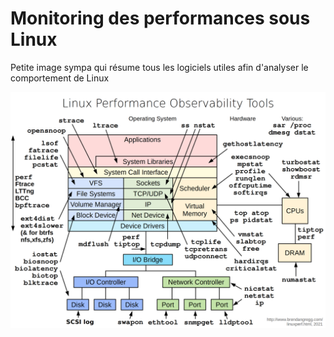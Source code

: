 # Monitoring des performances sous Linux 
 
Petite image sympa qui résume tous les logiciels utiles afin d'analyser 
le comportement de Linux 
 
![](/mess/linux_observability_tools.png) 

